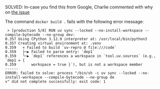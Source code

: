 SOLVED:
In-case you find this from Google, Charlie commented with why on [the issue](https://github.com/astral-sh/uv/issues/6685#issuecomment-2859878230)

The command `docker build .` fails with the following error message:
```
 > [production 5/8] RUN uv sync --locked --no-install-workspace --compile-bytecode --no-group dev:
0.357 Using CPython 3.12.9 interpreter at: /usr/local/bin/python3
0.357 Creating virtual environment at: .venv
0.359   × Failed to build `uv-repro @ file:///code`
0.359   ├─▶ Failed to parse entry: `dep1`
0.359   ╰─▶ `dep1` references a workspace in `tool.uv.sources` (e.g., `dep1 = {
0.359       workspace = true }`), but is not a workspace member
------
ERROR: failed to solve: process "/bin/sh -c uv sync --locked --no-install-workspace --compile-bytecode --no-group de
v" did not complete successfully: exit code: 1
```


